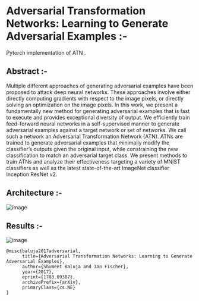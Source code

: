 # Adversarial Transformation Networks: Learning to Generate Adversarial Examples :- 

Pytorch implementation of ATN .

## Abstract :- 

Multiple different approaches of generating adversarial examples have been proposed to attack
deep neural networks. These approaches involve
either directly computing gradients with respect
to the image pixels, or directly solving an optimization on the image pixels. In this work,
we present a fundamentally new method for generating adversarial examples that is fast to execute and provides exceptional diversity of output. We efficiently train feed-forward neural networks in a self-supervised manner to generate
adversarial examples against a target network or
set of networks. We call such a network an Adversarial Transformation Network (ATN). ATNs
are trained to generate adversarial examples that
minimally modify the classifier’s outputs given
the original input, while constraining the new
classification to match an adversarial target class.
We present methods to train ATNs and analyze
their effectiveness targeting a variety of MNIST
classifiers as well as the latest state-of-the-art ImageNet classifier Inception ResNet v2.

## Architecture :- 
![image](https://user-images.githubusercontent.com/76057253/134180549-38df054d-4241-470d-b3e9-83593297d483.png)



## Results :- 
![image](https://user-images.githubusercontent.com/76057253/134180753-eeb286ef-dc9c-4bd1-a1b0-247a22ecbfad.png)

```
@misc{baluja2017adversarial,
      title={Adversarial Transformation Networks: Learning to Generate Adversarial Examples}, 
      author={Shumeet Baluja and Ian Fischer},
      year={2017},
      eprint={1703.09387},
      archivePrefix={arXiv},
      primaryClass={cs.NE}
}
```
